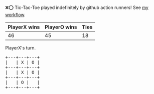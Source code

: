 :x::o: Tic-Tac-Toe played indefinitely by github action runners! See [my workflow](.github/workflows/play.yaml).

|PlayerX wins|PlayerO wins|Ties|
|-|-|-|
|46|45|18|

PlayerX's turn.

<pre>
+---+---+---+
|   | X | O |
+---+---+---+
|   | X | O |
+---+---+---+
|   | O |   |
+---+---+---+
</pre>
